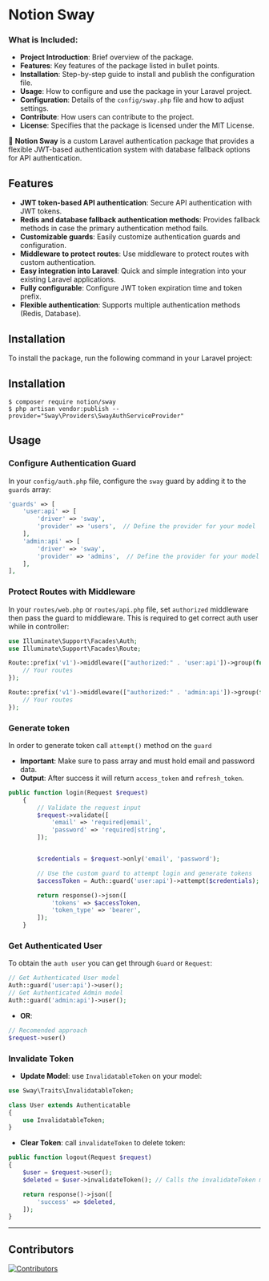 # Notion Sway

### What is Included:

- **Project Introduction**: Brief overview of the package.
- **Features**: Key features of the package listed in bullet points.
- **Installation**: Step-by-step guide to install and publish the configuration file.
- **Usage**: How to configure and use the package in your Laravel project.
- **Configuration**: Details of the `config/sway.php` file and how to adjust settings.
- **Contribute**: How users can contribute to the project.
- **License**: Specifies that the package is licensed under the MIT License.

🎉 **Notion Sway** is a custom Laravel authentication package that provides a flexible JWT-based authentication system with database fallback options for API authentication.

## Features

- **JWT token-based API authentication**: Secure API authentication with JWT tokens.
- **Redis and database fallback authentication methods**: Provides fallback methods in case the primary authentication method fails.
- **Customizable guards**: Easily customize authentication guards and configuration.
- **Middleware to protect routes**: Use middleware to protect routes with custom authentication.
- **Easy integration into Laravel**: Quick and simple integration into your existing Laravel applications.
- **Fully configurable**: Configure JWT token expiration time and token prefix.
- **Flexible authentication**: Supports multiple authentication methods (Redis, Database).

## Installation

To install the package, run the following command in your Laravel project:

## Installation

```
$ composer require notion/sway
$ php artisan vendor:publish --provider="Sway\Providers\SwayAuthServiceProvider"
```

## Usage

### Configure Authentication Guard

In your `config/auth.php` file, configure the `sway` guard by adding it to the `guards` array:

```php
'guards' => [
    'user:api' => [
        'driver' => 'sway',
        'provider' => 'users',  // Define the provider for your model
    ],
    'admin:api' => [
        'driver' => 'sway',
        'provider' => 'admins',  // Define the provider for your model
    ],
],
```

### Protect Routes with Middleware

In your `routes/web.php` or `routes/api.php` file, set `authorized` middleware then pass the guard to middleware. This is required to get correct auth user while in controller:

```php
use Illuminate\Support\Facades\Auth;
use Illuminate\Support\Facades\Route;

Route::prefix('v1')->middleware(["authorized:" . 'user:api'])->group(function () {
    // Your routes
});

Route::prefix('v1')->middleware(["authorized:" . 'admin:api'])->group(function () {
    // Your routes
});
```

### Generate token

In order to generate token call `attempt()` method on the `guard`

- **Important**: Make sure to pass array and must hold email and password data.
- **Output**: After success it will return `access_token` and `refresh_token`.

```php
public function login(Request $request)
    {
        // Validate the request input
        $request->validate([
            'email' => 'required|email',
            'password' => 'required|string',
        ]);


        $credentials = $request->only('email', 'password');

        // Use the custom guard to attempt login and generate tokens
        $accessToken = Auth::guard('user:api')->attempt($credentials);

        return response()->json([
            'tokens' => $accessToken,
            'token_type' => 'bearer',
        ]);
    }
```

### Get Authenticated User

To obtain the `auth user` you can get through `Guard` or `Request`:

```php
// Get Authenticated User model
Auth::guard('user:api')->user();
// Get Authenticated Admin model
Auth::guard('admin:api')->user();
```

- **OR**:

```php
// Recomended approach
$request->user()
```

### Invalidate Token

- **Update Model**: use `InvalidatableToken` on your model:

```php
use Sway\Traits\InvalidatableToken;

class User extends Authenticatable
{
    use InvalidatableToken;
}
```

- **Clear Token**: call `invalidateToken` to delete token:

```php
public function logout(Request $request)
{
    $user = $request->user();
    $deleted = $user->invalidateToken(); // Calls the invalidateToken method defined in the trait

    return response()->json([
        'success' => $deleted,
    ]);
}
```

---

## Contributors

[![Contributors](https://img.shields.io/github/contributors/sayednaweed/sway)](https://github.com/sayednaweed/sway/graphs/contributors)
